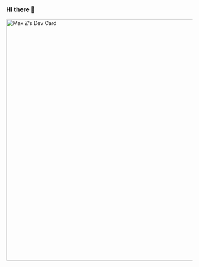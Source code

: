 ### Hi there 👋

<a href="https://app.daily.dev/schuhfiedel"><img src="https://api.daily.dev/devcards/v2/WQFMnR4tabhNyApU9cG1d.png?type=wide&r=ay0" width="652" alt="Max Z's Dev Card"/></a>
<!--
**SchuhFiedel/SchuhFiedel** is a ✨ _special_ ✨ repository because its `README.md` (this file) appears on your GitHub profile.

https://daily.dev/blog/adding-the-daily-devcard-to-your-github-profile?utm_source=webapp&utm_medium=devcard&utm_campaign=devcardguide&utm_id=inapp

Here are some ideas to get you started:

- 🔭 I’m currently working on ...
- 🌱 I’m currently learning ...
- 👯 I’m looking to collaborate on ...
- 🤔 I’m looking for help with ...
- 💬 Ask me about ...
- 📫 How to reach me: ...
- 😄 Pronouns: ...
- ⚡ Fun fact: ...
-->
